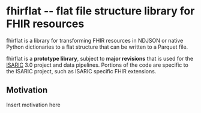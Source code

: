# fhirflat -- flat file structure library for FHIR resources

fhirflat is a library for transforming FHIR resources in NDJSON or native Python dictionaries to a flat structure that can be written to a Parquet file.

fhirflat is a **prototype library**, subject to **major revisions** that is used for the [ISARIC](https://isaric.org) 3.0 project and data pipelines. Portions of the code are specific to the ISARIC project, such as ISARIC specific FHIR extensions.

## Motivation

Insert motivation here